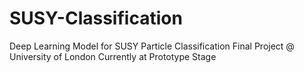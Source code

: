 # SUSY-Classification
Deep Learning Model for SUSY Particle Classification
Final Project @ University of London
Currently at Prototype Stage
